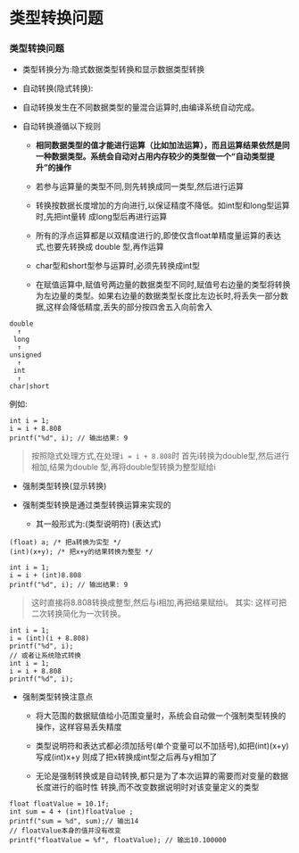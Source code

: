 # 类型转换问题

### 类型转换问题
- 类型转换分为:隐式数据类型转换和显示数据类型转换

- 自动转换(隐式转换):
- 自动转换发生在不同数据类型的量混合运算时,由编译系统自动完成。
- 自动转换遵循以下规则

    + **相同数据类型的值才能进行运算（比如加法运算），而且运算结果依然是同一种数据类型。系统会自动对占用内存较少的类型做一个“自动类型提升”的操作**
    + 若参与运算量的类型不同,则先转换成同一类型,然后进行运算
    
    + 转换按数据长度增加的方向进行,以保证精度不降低。如int型和long型运算时,先把int量转 成long型后再进行运算
    
    + 所有的浮点运算都是以双精度进行的,即使仅含float单精度量运算的表达式,也要先转换成 double 型,再作运算
    
    + char型和short型参与运算时,必须先转换成int型
    
    + 在赋值运算中,赋值号两边量的数据类型不同时,赋值号右边量的类型将转换为左边量的类型。如果右边量的数据类型长度比左边长时,将丢失一部分数据,这样会降低精度,丢失的部分按四舍五入向前舍入


```
double
  ↑
 long
  ↑
unsigned
  ↑
 int
  ↑
char|short
```
例如:

```
int i = 1;
i = i + 8.808
printf("%d", i); // 输出结果: 9
```
> 按照隐式处理方式,在处理`i = i + 8.808`时
> 首先i转换为double型,然后进行相加,结果为double 型,再将double型转换为整型赋给i

- 强制类型转换(显示转换)

- 强制类型转换是通过类型转换运算来实现的

    + 其一般形式为:(类型说明符) (表达式)
```
(float) a; /* 把a转换为实型 */
(int)(x+y); /* 把x+y的结果转换为整型 */
```

```
int i = 1;
i = i + (int)8.808
printf("%d", i); // 输出结果: 9
```
> 这时直接将8.808转换成整型,然后与i相加,再把结果赋给i。
> 其实: 这样可把二次转换简化为一次转换。

```
int i = 1;
i = (int)(i + 8.808)
printf("%d", i);
// 或者让系统隐式转换
int i = 1;
i = i + 8.808
printf("%d", i);
```

- 强制类型转换注意点

    + 将大范围的数据赋值给小范围变量时，系统会自动做一个强制类型转换的操作，这样容易丢失精度

    + 类型说明符和表达式都必须加括号(单个变量可以不加括号),如把(int)(x+y)写成(int)x+y 则成了把x转换成int型之后再与y相加了

    + 无论是强制转换或是自动转换,都只是为了本次运算的需要而对变量的数据长度进行的临时性 转换,而不改变数据说明时对该变量定义的类型

```
float floatValue = 10.1f;
int sum = 4 + (int)floatValue ;
printf("sum = %d", sum);// 输出14
// floatValue本身的值并没有改变
printf("floatValue = %f", floatValue); // 输出10.100000
```